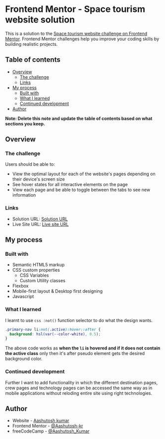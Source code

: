 # Frontend Mentor - Space tourism website solution

This is a solution to the [Space tourism website challenge on Frontend Mentor](https://www.frontendmentor.io/challenges/space-tourism-multipage-website-gRWj1URZ3). Frontend Mentor challenges help you improve your coding skills by building realistic projects.

## Table of contents

- [Overview](#overview)
  - [The challenge](#the-challenge)
  - [Links](#links)
- [My process](#my-process)
  - [Built with](#built-with)
  - [What I learned](#what-i-learned)
  - [Continued development](#continued-development)
- [Author](#author)

**Note: Delete this note and update the table of contents based on what sections you keep.**

## Overview

### The challenge

Users should be able to:

- View the optimal layout for each of the website's pages depending on their device's screen size
- See hover states for all interactive elements on the page
- View each page and be able to toggle between the tabs to see new information

### Links

- Solution URL: [Solution URL](https://github.com/Aashutosh-kr/Fronend_Mentor_project)
- Live Site URL: [Live site URL](https://aashutosh-kr.github.io/Fronend_Mentor_project/)

## My process

### Built with

- Semantic HTML5 markup
- CSS custom properties
  - CSS Variables
  - Custom Utility classes
- Flexbox
- Mobile-first layout & Desktop first designing
- Javascript

### What I learned

I learnt to use `css :not()` function selector to do what the design wants.

```css
.primary-nav li:not(.active):hover::after {
  background: hsl(var(--color-white), 0.5);
}
```

The above code works as **when the `li` is hovered and if it does not contain the active class** only then it's after pseudo element gets the desired background color.

<!-- If you want more help with writing markdown, we'd recommend checking out [The Markdown Guide](https://www.markdownguide.org/) to learn more. -->

### Continued development

Further I want to add functionality in which the different destination pages, crew pages and technology pages can be accessed the same way as in mobile applications without reloding entire site using right technologies.

## Author

- Website - [Aashutosh kumar](https://aashutosh-kr.github.io/Aashutoshkumar.github.io/)
- Frontend Mentor - [@Aashutosh-kr](https://www.frontendmentor.io/profile/Aashutosh-kr)
- freeCodeCamp - [@Aashutosh_Kumar](https://https://www.freecodecamp.org/Aashutosh_kumar)
